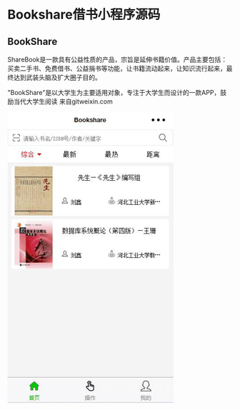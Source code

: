# Bookshare借书小程序源码

## BookShare

ShareBook是一款具有公益性质的产品，宗旨是延伸书籍价值。产品主要包括：买卖二手书、免费借书、公益捐书等功能，让书籍流动起来，让知识流行起来，最终达到武装头脑及扩大圈子目的。

"BookShare"是以大学生为主要适用对象，专注于大学生而设计的一款APP，鼓励当代大学生阅读
来自gitweixin.com

![演示](\切图\demo.gif)